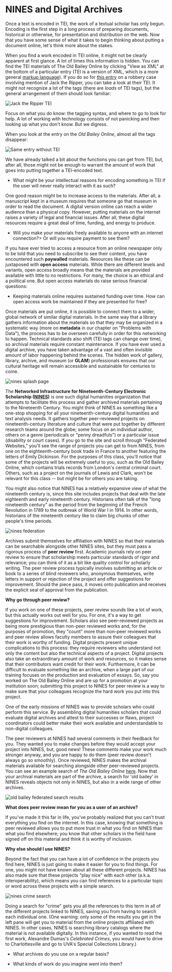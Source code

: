 # NINES and Digital Archives

Once a text is encoded in TEI, the work of a textual scholar has only begun. Encoding is the first step in a long process of preparing documents, historical or otherwise, for presentation and distribution on the web. Now that you have some sense of what it takes to begin thinking about putting a document online, let's think more about the stakes.

When you find a work encoded in TEI online, it might not be clearly apparent at first glance. A lot of times this information is hidden. You can find the TEI materials of The Old Bailey Online by clicking "View as XML" at the bottom of a particular entry \(TEI is a version of XML, which is a more general [markup language](https://en.wikipedia.org/wiki/Markup_language)\). If you do so for [this entry](http://www.oldbaileyonline.org/browse.jsp?id=t18881119-50&div=t18881119-50&terms=ripper#highlight) on a robbery case involving mention of Jack the Ripper, you can take a look at their TEI. It might not recognize a lot of the tags \(there are _loads_ of TEI tags\), but the general arrangement of them should look familiar:

![Jack the Ripper TEI](/assets/archives/old-bailey-tei.jpg)

Focus on what you do know: the tagging syntax, and where to go to look for help. A lot of working with technology consists of not panicking and then looking up what you don't know. But we digress.

When you look at the entry on the _Old Bailey Online_, almost all the tags disappear:

![Same entry without TEI](/assets/archives/old-bailey-sans-tei.jpg)

We have already talked a bit about the functions you can get from TEI, but, after all, those might not be enough to warrant the amount of work that goes into putting together a TEI-encoded text.

* What might be your intellectual reasons for encoding something in TEI if the user will never really interact with it as such?

One good reason might be to increase access to the materials. After all, a manuscript kept in a museum requires that someone go that museum in order to read the document. A digital version online can reach a wider audience than a physical copy. However, putting materials on the internet raises a variety of legal and financial issues. After all, these digital resources require a great deal of time, funding, and energy to produce.

* Will you make your materials freely available to anyone with an internet connection?&gt; Or will you require payment to see them?

If you have ever tried to access a resource from an online newspaper only to be told that you need to subscribe to see their content, you have encountered such **paywalled** materials. Resources like these can be juxtaposed with **open access** materials. While there are different levels and variants, open access broadly means that the materials are provided available with little to no restrictions. For many, the choice is an ethical and a political one. But open access materials do raise serious financial questions:

* Keeping materials online requires sustained funding over time. How can open access work be maintained if they are presented for free?

Once materials are put online, it is possible to connect them to a wider, global network of similar digital materials. In the same way that a library gathers information about the materials so that they may be organized in a systematic way \(more on **metadata** in our chapter on "Problems with Data"\), the process has to be overseen carefully in order for this networking to happen. Technical standards also shift \(TEI tags can change over time\), so archival materials require constant maintenance. If you have ever used a digital archive, you have taken advantage of a vast and often invisible amount of labor happening behind the scenes. The hidden work of gallery, library, archive, and museum \(or **GLAM**\) professionals ensures that our cultural heritage will remain accessible and sustainable for centuries to come.

![nines splash page](/assets/archives/nines-splash.jpg)

The **Networked Infrastructure for Nineteenth-Century Electronic Scholarship ([NINES](https://www.nines.org))** is one such digital humanities organization that attempts to facilitate this process and gather archived materials pertaining to the Nineteenth Century. You might think of NINES as something like a one-stop shopping for all your nineteenth-century digital humanities and text analysis needs. It gathers together peer-reviewed projects on nineteenth-century literature and culture that were put together by different research teams around the globe; some focus on an individual author, others on a genre \(periodicals or "penny dreadfuls"\) or a particular issue \(disability or court cases\). If you go to the site and scroll through "Federated Websites," you'll see the range of projects you can get to from NINES, from one on the eighteenth-century book trade in France to another featuring the letters of Emily Dickinson. For the purposes of this class, you'll notice that some of the projects will be extremely useful to you, such as the Old Bailey Online, which contains trials records from London's central criminal court. Others, such as a project on the journals of Lewis and Clark, won't be relevant for this class -- but might be for others you are taking.

You might also notice that NINES has a relatively expansive view of what the nineteenth century is, since this site includes projects that deal with the late eighteenth and early nineteenth century. Historians often talk of the "long nineteenth century" as the period from the beginning of the French Revolution in 1789 to the outbreak of World War I in 1914. In other words, historians of the nineteenth century like to claim big chunks of other people's time periods.

![nines federation](/assets/archives/nines-federated.jpg)

Archives submit themselves for affiliation with NINES so that their materials can be searchable alongside other NINES sites, but they must pass a rigorous process of **peer review** first. Academic journals rely on peer review to ensure that scholarship meets particular standards of rigor and relevance; you can think of it as a bit like quality control for scholarly writing. The peer review process typically involves submitting an article or book to a series of blind reviewers who, anonymous themselves, write letters in support or rejection of the project and offer suggestions for improvement. Should the piece pass, it moves onto publication and receives the explicit seal of approval from the publication.

**Why go through peer review?**

If you work on one of these projects, peer review sounds like a lot of work, but this actually works out well for you. For one, it's a way to get suggestions for improvement. Scholars also see peer-reviewed projects as being more prestigious than non-peer reviewed works and, for the purposes of promotion, they "count" more than non-peer reviewed works and peer review allows faculty members to assure their colleagues that their work is worthy of funding. Digital projects present unique complications to this process: they require reviewers who understand not only the content but also the technical aspects of a project. Digital projects also take an extraordinary amount of work and resources, so it makes sense that their contributors want credit for their work. Furthermore, it can be difficult to evaluate something like an archive, when a large part of our training focuses on the production and evaluation of essays. So, say you worked on The Old Bailey Online and are up for a promotion at your institution soon; submitting this project to NINES for peer review is a way to make sure that your colleagues recognize the hard work you put into this project.

One of the early missions of NINES was to provide scholars who could perform this service. By assembling digital humanities scholars that could evaluate digital archives and attest to their successes or flaws, project coordinators could better make their work available and understandable to non-digital colleagues.

The peer reviewers at NINES had several comments in their feedback for you. They wanted you to make changes before they would accept your project into NINES, but, good news! These comments make your work much stronger anyway, and you are happy to do them \(peer review doesn't always go so smoothly\). Once reviewed, NINES makes the archival materials available for searching alongside other peer-reviewed projects. You can see an example search of _The Old Bailey Online_ [here](http://www.nines.org/search?q=old%20bailey). Now that your archival materials are part of the archive, a search for 'old bailey' in NINES reveals objects not only in NINES, but also in a wide range of other archives.

![old bailey federated search results](/assets/archives/nines-old-bailey-search.jpg)

**What does peer review mean for you as a user of an archive?**

If you've made it this far in life, you've probably realized that you can't trust everything you find on the internet. In this case, knowing that something is peer reviewed allows you to put more trust in what you find on NINES than what you find elsewhere; you know that other scholars in the field have signed off on this material and think it is worthy of inclusion.

**Why else should I use NINES?**

Beyond the fact that you can have a lot of confidence in the projects you find here, NINES is just going to make it easier for you to find things. For one, you might not have known about all these different projects. NINES has also made sure that these projects "play nice" with each other (a.k.a. interoperability), which means you can find references to a particular topic or word across these projects with a simple search.

![nines crime search](/assets/archives/nines-crime-search.jpg)

Doing a search for "crime" gets you all the references to this term in all of the different projects linked to NINES, saving you from having to search each individual one. \(One warning: only some of the results you get in the left pane will get you to material from the online projects affiliated with NINES. In other cases, NINES is searching library catalogs where the material is not available digitally. In this instance, if you wanted to read the first work, Alexandre Dumas's _Celebrated Crimes_, you would have to drive to Charlottesville and go to UVA's Special Collections Library.\)

* What archives do you use on a regular basis?
 
* What kinds of work do you imagine went into them?

